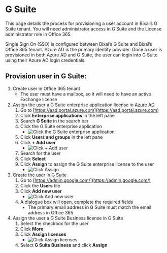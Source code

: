 # G Suite

This page details the process for provisioning a user account in Bixal’s G Suite tenant. You will need administrator access in G Suite and the License administrator role in Office 365.

Single Sign On (SSO) is configured between Bixal’s G Suite and Bixal’s Office 365 tenant. Azure AD is the primary identity provider. Once a user is provisioned in both Azure AD and G Suite, the user can login into G Suite using their Azure AD login credentials.

## Provision user in G Suite:
1. Create user in Office 365 tenant
    * The user must have a mailbox, so it will need to have an active Exchange license
2. Assign the user a G Suite enterprise application license in [Azure AD](https://aad.portal.azure.com/)
    1. Go to [https://aad.portal.azure.com](https://aad.portal.azure.com)
    2. Click **Enterprise applications** in the left pane
    3. Search **G Suite** in the search bar
    4. Click the G Suite enterprise application
        * ![Click the G Suite enterprise application](user-provisioning-g-suite/click-the-g-suite-enterprise-application.png)
    5. Click **Users and groups** in the left pane
    6. Click **+ Add user**
        * ![Click + Add user](user-provisioning-g-suite/click-add-user.png)
    7. Search for the user
    8. Click **Select**
    9. Click **Assign** to assign the G Suite enterprise license to the user
        * ![Click Assign](user-provisioning-g-suite/click-assign.png)
3. Create the user in [G Suite](https://admin.google.com/)
    1. Go to [https://admin.google.com/](https://admin.google.com/)
    2. Click the **Users** tile
    3. Click **Add new user**
        * ![Click Add new user](user-provisioning-g-suite/click-add-new-user.png)
    4. A dialogue box will open, complete the required fields
        * The primary email address in G Suite must match the email address in Office 365
4. Assign the user a G Suite Business license in G Suite
    1. Select the checkbox for the user
    2. Click **More**
    3. Click **Assign licenses**
        * ![Click Assign licenses](user-provisioning-g-suite/click-assign-licenses.png)
    4. Select **G Suite Business** and click **Assign**
